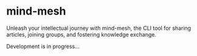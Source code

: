 # mind-mesh
Unleash your intellectual journey with mind-mesh, the CLI tool for sharing articles, joining groups, and fostering knowledge exchange.

Development is in progress...

